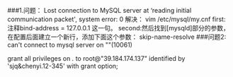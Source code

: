 ###1.问题：
	Lost connection to MySQL server at ‘reading initial communication packet', system error: 0
	解决：
	vim /etc/mysql/my.cnf
	first:注释bind-address = 127.0.0.1 这一句。
	second:然后找到[mysqld]部分的参数，在配置后面建立一个新行，添加下面这个参数：
	skip-name-resolve
###问题2:
can't connect to mysql server on ""(10061)

grant all privileges on *.* to root@"39.184.174.137" identified by 'sjq&chenyi.12-345' with grant option;
